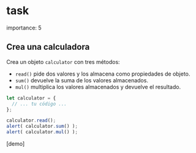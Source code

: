 # task

importance: 5

## Crea una calculadora

Crea un objeto `calculator` con tres métodos:

* `read()` pide dos valores y los almacena como propiedades de objeto.
* `sum()` devuelve la suma de los valores almacenados.
* `mul()` multiplica los valores almacenados y devuelve el resultado.

```javascript
let calculator = {
  // ... tu código ...
};

calculator.read();
alert( calculator.sum() );
alert( calculator.mul() );
```

\[demo\]


